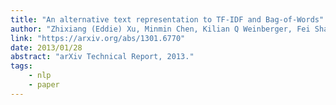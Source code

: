 ```yaml
---
title: "An alternative text representation to TF-IDF and Bag-of-Words"
author: "Zhixiang (Eddie) Xu, Minmin Chen, Kilian Q Weinberger, Fei Sha"
link: "https://arxiv.org/abs/1301.6770"
date: 2013/01/28
abstract: "arXiv Technical Report, 2013."
tags:
    - nlp
    - paper
---
```

